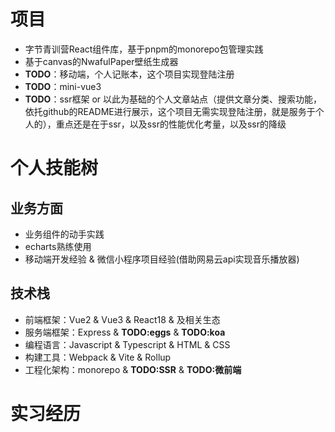 # 项目

* 字节青训营React组件库，基于pnpm的monorepo包管理实践
* 基于canvas的NwafulPaper壁纸生成器
* **TODO**：移动端，个人记账本，这个项目实现登陆注册
* **TODO**：mini-vue3
* **TODO**：ssr框架 or 以此为基础的个人文章站点（提供文章分类、搜索功能，依托github的README进行展示，这个项目无需实现登陆注册，就是服务于个人的），重点还是在于ssr，以及ssr的性能优化考量，以及ssr的降级



# 个人技能树

## 业务方面

* 业务组件的动手实践
* echarts熟练使用
* 移动端开发经验 & 微信小程序项目经验(借助网易云api实现音乐播放器)

## 技术栈

* 前端框架：Vue2 & Vue3 & React18 & 及相关生态
* 服务端框架：Express & **TODO:eggs** & **TODO:koa**
* 编程语言：Javascript & Typescript & HTML & CSS
* 构建工具：Webpack & Vite & Rollup
* 工程化架构：monorepo & **TODO:SSR** & **TODO:微前端**



# 实习经历